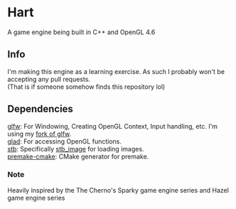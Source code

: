 # Hart
A game engine being built in C++ and OpenGL 4.6 <br>

## Info 
I'm making this engine as a learning exercise. As such I probably won't be accepting any pull requests.<br>
(That is if someone somehow finds this repository lol)

## Dependencies
[glfw](https://www.glfw.org/): For Windowing, Creating OpenGL Context, Input handling, etc. I'm using my [fork of glfw](https://github.com/Hemanth3303/glfw).<br>
[glad](https://glad.dav1d.de/): For accessing OpenGL functions.<br>
[stb](https://github.com/nothings/stb): Specifically [stb_image](https://github.com/nothings/stb/blob/master/stb_image.h) for loading images.<br>
[premake-cmake](https://github.com/Enhex/premake-cmake): CMake generator for premake.<br>

### Note
Heavily inspired by the The Cherno's Sparky game engine series and Hazel game engine series <br>
